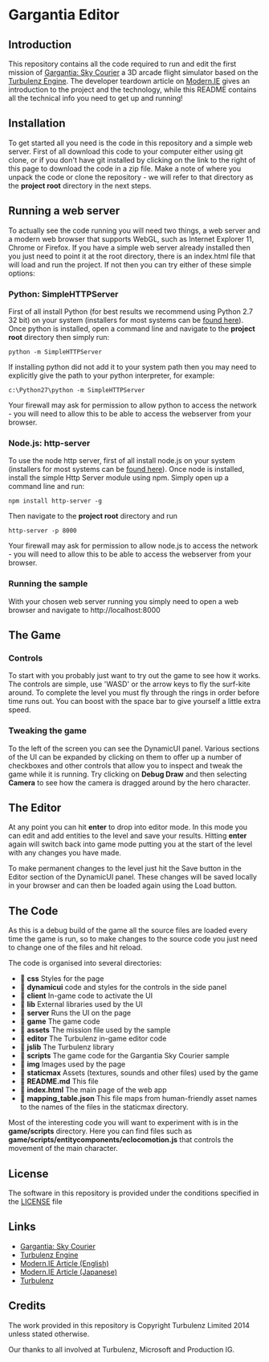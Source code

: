 
# Gargantia Editor

## Introduction

This repository contains all the code required to run and edit the first mission of [Gargantia: Sky Courier](http://fly.gargantia.jp) a 3D arcade flight simulator based on the [Turbulenz Engine](http://github.com/turbulenz/turbulenz_engine). The developer teardown article on [Modern.IE](http://www.modern.ie/en-us/demos/gargantia) gives an introduction to the project and the technology, while this README contains all the technical info you need to get up and running!

## Installation

To get started all you need is the code in this repository and a simple web server. First of all download this code to your computer either using git clone, or if you don't have git installed by clicking on the link to the right of this page to download the code in a zip file. Make a note of where you unpack the code or clone the repository - we will refer to that directory as the **project root** directory in the next steps.

## Running a web server

To actually see the code running you will need two things, a web server and a modern web browser that supports WebGL, such as Internet Explorer 11, Chrome or Firefox. If you have a simple web server already installed then you just need to point it at the root directory, there is an index.html file that will load and run the project. If not then you can try either of these simple options:

### Python: SimpleHTTPServer

First of all install Python (for best results we recommend using Python 2.7 32 bit) on your system (installers for most systems can be [found here](http://python.org)). Once python is installed, open a command line and navigate to the **project root** directory then simply run:

```
python -m SimpleHTTPServer
```

If installing python did not add it to your system path then you may need to explicitly give the path to your python interpreter, for example:

```
c:\Python27\python -m SimpleHTTPServer
```

Your firewall may ask for permission to allow python to access the network - you will need to allow this to be able to access the webserver from your browser.

### Node.js: http-server

To use the node http server, first of all install node.js on your system (installers for most systems can be [found here](http://nodejs.org)). Once node is installed, install the simple Http Server module using npm. Simply open up a command line and run:

```
npm install http-server -g
```

Then navigate to the **project root** directory and run

```
http-server -p 8000
```

Your firewall may ask for permission to allow node.js to access the network - you will need to allow this to be able to access the webserver from your browser.

### Running the sample

With your chosen web server running you simply need to open a web browser and navigate to http://localhost:8000

## The Game

### Controls

To start with you probably just want to try out the game to see how it works. The controls are simple, use 'WASD' or the arrow keys to fly the surf-kite around. To complete the level you must fly through the rings in order before time runs out. You can boost with the space bar to give yourself a little extra speed.

### Tweaking the game

To the left of the screen you can see the DynamicUI panel. Various sections of the UI can be expanded by clicking on them to offer up a number of checkboxes and other controls that allow you to inspect and tweak the game while it is running. Try clicking on **Debug Draw** and then selecting **Camera** to see how the camera is dragged around by the hero character.

## The Editor

At any point you can hit **enter** to drop into editor mode. In this mode you can edit and add entities to the level and save your results. Hitting **enter** again will switch back into game mode putting you at the start of the level with any changes you have made.

To make permanent changes to the level just hit the Save button in the Editor section of the DynamicUI panel. These changes will be saved locally in your browser and can then be loaded again using the Load button.

## The Code

As this is a debug build of the game all the source files are loaded every time the game is run, so to make changes to the source code you just need to change one of the files and hit reload.

The code is organised into several directories:

- :file_folder: **css** Styles for the page
- :file_folder: **dynamicui** code and styles for the controls in the side panel
 - :file_folder: **client** In-game code to activate the UI
 - :file_folder: **lib** External libraries used by the UI
 - :file_folder: **server** Runs the UI on the page
- :file_folder: **game** The game code
 - :file_folder: **assets** The mission file used by the sample
 - :file_folder: **editor** The Turbulenz in-game editor code
 - :file_folder: **jslib** The Turbulenz library
 - :file_folder: **scripts** The game code for the Gargantia Sky Courier sample
- :file_folder: **img** Images used by the page
- :file_folder: **staticmax** Assets (textures, sounds and other files) used by the game
- :scroll: **README.md** This file
- :scroll: **index.html** The main page of the web app
- :scroll: **mapping_table.json** This file maps from human-friendly asset names to the names of the files in the staticmax directory.

Most of the interesting code you will want to experiment with is in the **game/scripts** directory. Here you can find files such as **game/scripts/entitycomponents/eclocomotion.js** that controls the movement of the main character.

## License

The software in this repository is provided under the conditions specified in the [LICENSE](LICENSE) file

## Links

- [Gargantia: Sky Courier](http://fly.gargantia.jp)
- [Turbulenz Engine](http://github.com/turbulenz/turbulenz_engine)
- [Modern.IE Article (English)](http://www.modern.ie/en-us/demos/gargantia)
- [Modern.IE Article (Japanese)](http://www.modern.ie/ja-jp/demos/gargantia)
- [Turbulenz](http://turbulenz.com)

## Credits

The work provided in this repository is Copyright Turbulenz Limited 2014 unless stated otherwise.

Our thanks to all involved at Turbulenz, Microsoft and Production IG.

